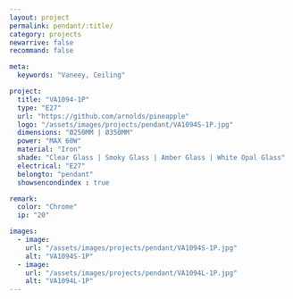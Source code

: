 ```yaml
---
layout: project
permalink: pendant/:title/
category: projects
newarrive: false
recommand: false

meta:
  keywords: "Vaneey, Ceiling"

project:
  title: "VA1094-1P"
  type: "E27"
  url: "https://github.com/arnolds/pineapple"
  logo: "/assets/images/projects/pendant/VA1094S-1P.jpg"
  dimensions: "Ø250MM | Ø350MM"
  power: "MAX 60W"
  material: "Iron"
  shade: "Clear Glass | Smoky Glass | Amber Glass | White Opal Glass"
  electrical: "E27"
  belongto: "pendant"
  showsencondindex : true

remark:
  color: "Chrome"
  ip: "20"

images:
  - image:
    url: "/assets/images/projects/pendant/VA1094S-1P.jpg"
    alt: "VA1094S-1P"
  - image:
    url: "/assets/images/projects/pendant/VA1094L-1P.jpg"
    alt: "VA1094L-1P"
---
```


